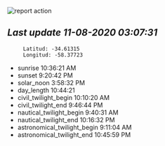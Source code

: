 ![report action](https://github.com/matiasz8/actions-for-reports/workflows/report%20action/badge.svg?branch=develop) 


## *****Last update 11-08-2020 03:07:31*****



		 Latitud: -34.61315
		 Longitud: -58.37723

 - sunrise 	 10:36:21 AM
 - sunset 	 9:20:42 PM
 - solar_noon 	 3:58:32 PM
 - day_length 	 10:44:21
 - civil_twilight_begin 	 10:10:20 AM
 - civil_twilight_end 	 9:46:44 PM
 - nautical_twilight_begin 	 9:40:31 AM
 - nautical_twilight_end 	 10:16:32 PM
 - astronomical_twilight_begin 	 9:11:04 AM
 - astronomical_twilight_end 	 10:45:59 PM
